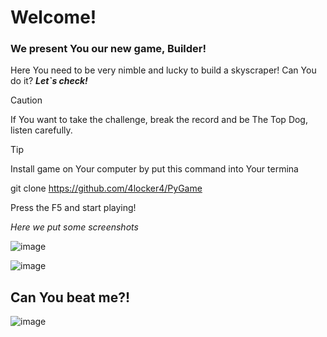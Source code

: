 # Welcome!

### We present You our new game, Builder!


Here You need to be very nimble and lucky to build a skyscraper! Can You do it? ***Let`s check!***
> [!CAUTION]
> If You want to take the challenge, break the record and be The Top Dog, listen carefully.

> [!Tip]
> Install game on Your computer by put this command into Your termina
> 
> 
> git clone https://github.com/4locker4/PyGame 
> 
> Press the F5 and start playing!

*Here we put some screenshots*

![image](https://github.com/user-attachments/assets/c998c506-b7cc-4dd1-b047-337721d36842)


![image](https://github.com/user-attachments/assets/71dbb717-f199-4e3e-8765-4c6ed1a5da89)

## Can You beat me?!
![image](https://github.com/user-attachments/assets/b1cacf5b-c1db-4e14-94d1-7b6b8b7fcb83)
